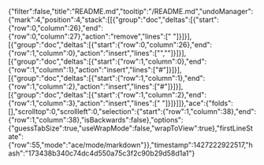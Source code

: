 {"filter":false,"title":"README.md","tooltip":"/README.md","undoManager":{"mark":4,"position":4,"stack":[[{"group":"doc","deltas":[{"start":{"row":0,"column":26},"end":{"row":0,"column":27},"action":"remove","lines":[" "]}]}],[{"group":"doc","deltas":[{"start":{"row":0,"column":26},"end":{"row":1,"column":0},"action":"insert","lines":["",""]}]}],[{"group":"doc","deltas":[{"start":{"row":1,"column":0},"end":{"row":1,"column":1},"action":"insert","lines":["#"]}]}],[{"group":"doc","deltas":[{"start":{"row":1,"column":1},"end":{"row":1,"column":2},"action":"insert","lines":["#"]}]}],[{"group":"doc","deltas":[{"start":{"row":1,"column":2},"end":{"row":1,"column":3},"action":"insert","lines":[" "]}]}]]},"ace":{"folds":[],"scrolltop":0,"scrollleft":0,"selection":{"start":{"row":1,"column":38},"end":{"row":1,"column":38},"isBackwards":false},"options":{"guessTabSize":true,"useWrapMode":false,"wrapToView":true},"firstLineState":{"row":55,"mode":"ace/mode/markdown"}},"timestamp":1427222922517,"hash":"173438b340c74dc4d550a75c3f2c90b29d58d1a1"}